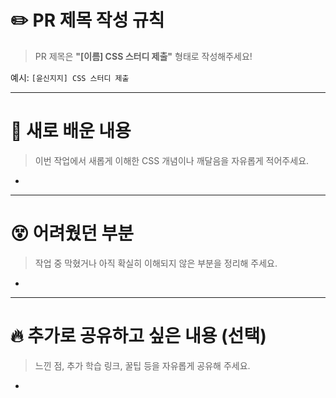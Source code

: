 # ✏️ PR 제목 작성 규칙

> PR 제목은 **"[이름] CSS 스터디 제출"** 형태로 작성해주세요!

예시: `[윤신지지] CSS 스터디 제출`

---

# 🧠 새로 배운 내용

> 이번 작업에서 새롭게 이해한 CSS 개념이나 깨달음을 자유롭게 적어주세요.

-

---

# 😵 어려웠던 부분

> 작업 중 막혔거나 아직 확실히 이해되지 않은 부분을 정리해 주세요.

-

---

# 🔥 추가로 공유하고 싶은 내용 (선택)

> 느낀 점, 추가 학습 링크, 꿀팁 등을 자유롭게 공유해 주세요.

-
